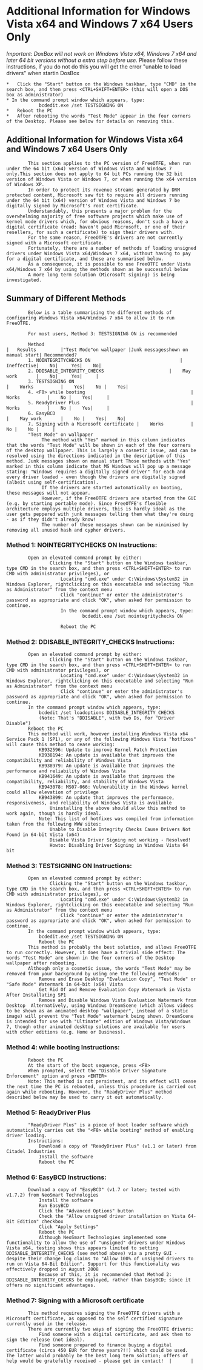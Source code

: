 # Additional Information for Windows Vista x64 and Windows 7 x64 Users Only      
				 
*Important: DoxBox will not work on Windows Vista x64, Windows 7 x64 and later 64 bit versions without a extra step before use.*
	Please follow these instructions, if you do not do this you will get the error "unable to load drivers" when startin DosBox
	
	*	Click the "Start" button on the Windows taskbar, type "CMD" in the search box, and then press <CTRL+SHIFT+ENTER> (this will open a DOS box as administrator) 
	* In the command prompt window which appears, type:  
				bcdedit.exe /set TESTSIGNING ON	
	*	Reboot the PC  
	*	After rebooting the words "Test Mode" appear in the four corners of the Desktop. Please see below for details on removing this.			
 	  
						
##		Additional Information for Windows Vista x64 and Windows 7 x64 Users Only  
			This section applies to the PC version of FreeOTFE, when run under the 64 bit (x64) version of Windows Vista and Windows 7 only.This section does not apply to 64 bit PCs running the 32 bit version of Windows Vista or Windows 7, or when running the x64 version of Windows XP. 	   
			In order to protect its revenue streams generated by DRM protected content, Microsoft saw fit to require all drivers running under the 64 bit (x64) version of Windows Vista and Windows 7 be digitally signed by Microsoft's root certificate. 
			Understandably, this presents a major problem for the overwhelming majority of free software projects which make use of kernel mode drivers which, for obvious reasons, don't such a have a digital certificate (read: haven't paid Microsoft, or one of their resellers, for such a certificate) to sign their drivers with. 
			For the same reason, FreeOTFE's drivers are not currently signed with a Microsoft certificate. 
			Fortunately, there are a number of methods of loading unsigned drivers under Windows Vista x64/Windows 7 x64, without having to pay for a digital certificate, and these are summarised below. 
			As a consequence, it is possible to use FreeOTFE under Vista x64/Windows 7 x64 by using the methods shown as be successful below 
			A more long term solution (Microsoft signing) is being investigated. 
			
## Summary of Different Methods 
			Below is a table summarising the different methods of configuring Windows Vista x64/Windows 7 x64 to allow it to run FreeOTFE. 
			
			For most users, Method 3: TESTSIGNING ON is recommended 
			 
			Method 																	|	Results			|"Test Mode"on wallpaper |Junk messagesshown on manual start| Recommended?  
			1. NOINTEGRITYCHECKS ON									|	 Ineffective|	 No|	 Yes|	 No|	  
			2. DDISABLE_INTEGRITY_CHECKS						|	 May work		|	 No|	 Yes|	  |	  
			3. TESTSIGNING ON												|	 Works			|	 Yes|	 No	|	 Yes|	  
			4. <F8> while booting										|	 Works			|	 No	|	 Yes|	  |	  
			5. ReadyDriver Plus											|	 Works			|	 No	|	 Yes|	  |	  
			6. EasyBCD															|	 May work		|	 No	|	 Yes|	 No|	  
			7. Signing with a Microsoft certificate	|	 Works			|	 No	|	 No	|	  |	    
			"Test Mode" on wallpaper 
				 The method with "Yes" marked in this column indicates that the words "Test Mode" will be shown in each of the four corners of the desktop wallpaper. This is largely a cosmetic issue, and can be resolved using the directions indicated in the description of this method. Junk messages shown on manual start Those methods with "Yes" marked in this column indicate that MS Windows will pop up a message stating: "Windows requires a digitally signed driver" for each and every driver loaded - even though the drivers are digitally signed (albeit using self-certification). 
				 If the drivers are started automatically on booting, these messages will not appear. 
				 However, if the FreeOTFE drivers are started from the GUI (e.g. by starting portable mode). Since FreeOTFE's flexible architecture employs multiple drivers, this is hardly ideal as the user gets peppered with junk messages telling them what they're doing - as if they didn't already know! 
				 The number of these messages shown can be minimised by removing all unused hash and cypher drivers. 
							 
### Method 1: NOINTEGRITYCHECKS ON Instructions:  
			Open an elevated command prompt by either:  
					Clicking the "Start" button on the Windows taskbar, type CMD in the search box, and then press <CTRL+SHIFT+ENTER> to run CMD with administrator privileges), or 
						Locating "cmd.exe" under C:\Windows\System32 in Windows Explorer, rightclicking on this executable and selecting "Run as Administrator" from the context menu  
						Click "continue" or enter the administrator's password as appropriate and click "OK", when asked for permission to continue. 
						In the command prompt window which appears, type:  
								bcdedit.exe /set nointegritychecks ON

						Reboot the PC  
								 
### Method 2: DDISABLE_INTEGRITY_CHECKS Instructions:  
			Open an elevated command prompt by either:  
					Clicking the "Start" button on the Windows taskbar, type CMD in the search box, and then press <CTRL+SHIFT+ENTER> to run CMD with administrator privileges), or 
						Locating "cmd.exe" under C:\Windows\System32 in Windows Explorer, rightclicking on this executable and selecting "Run as Administrator" from the context menu  
						Click "continue" or enter the administrator's password as appropriate and click "OK", when asked for permission to continue. 
			In the command prompt window which appears, type:  
				bcdedit /set loadoptions DDISABLE_INTEGRITY_CHECKS
				(Note: That's "DDISABLE", with two Ds, for "Driver Disable") 
			Reboot the PC  
			This method will work, however installing Windows Vista x64 Service Pack 1 (SP1), or any of the following Windows Vista "hotfixes" will cause this method to cease working:  
				KB932596: Update to improve Kernel Patch Protection 
				KB938194: An update is available that improves the compatibility and reliability of Windows Vista 
				KB938979: An update is available that improves the performance and reliability of Windows Vista 
				KB941649: An update is available that improves the compatibility, reliability, and stability of Windows Vista 
				KB943078: MS07-066: Vulnerability in the Windows kernel could allow elevation of privilege 
				KB943899: An update that improves the performance, responsiveness, and reliability of Windows Vista is available  
					Uninstalling the above should allow this method to work again, though is hardly ideal. 
				Note: This list of hotfixes was compiled from information taken from the following WWW sites:  
					Unable to Disable Integrity Checks Cause Drivers Not Found in 64-bit Vista (x64) 
					Disable Vista Driver Signing not working - Resolved! 
					Howto: Disabling Driver Signing in Windows Vista 64 bit  
														 
### Method 3: TESTSIGNING ON Instructions:  
			Open an elevated command prompt by either:  
					Clicking the "Start" button on the Windows taskbar, type CMD in the search box, and then press <CTRL+SHIFT+ENTER> to run CMD with administrator privileges), or 
						Locating "cmd.exe" under C:\Windows\System32 in Windows Explorer, rightclicking on this executable and selecting "Run as Administrator" from the context menu  
						Click "continue" or enter the administrator's password as appropriate and click "OK", when asked for permission to continue. 
			In the command prompt window which appears, type:  
				bcdedit.exe /set TESTSIGNING ON	
				Reboot the PC  
			This method is probably the best solution, and allows FreeOTFE to run correctly. However, it does have a trivial side effect: The words "Test Mode" are shown in the four corners of the Desktop wallpaper after rebooting. 
			Although only a cosmetic issue, the words "Test Mode" may be removed from your background by using one the following methods:  
				Remove and Erase Desktop "Evaluation Copy", "Test Mode" or "Safe Mode" Watermark in 64-bit (x64) Vista 
				Get Rid Of and Remove Evaluation Copy Watermark in Vista After Installating SP1 
				Remove and Disable Windows Vista Evaluation Watermark from Desktop  Alternatively, using Windows DreamScene (which allows videos to be shown as an animated desktop "wallpaper", instead of a static image) will prevent the "Test Mode" watermark being shown. DreamScene is intended for use with "Ultimate" edition of Windows Vista/Windows 7, though other animated desktop solutions are available for users with other editions (e.g. Home or Business). 																	 
### Method 4: <F8> while booting Instructions:  
			Reboot the PC 
			At the start of the boot sequence, press <F8> 
			When prompted, select the "Disable Driver Signature Enforcement" option and press <ENTER>  
			Note: This method is not persistent, and its effect will cease the next time the PC is rebooted, unless this procedure is carried out again while rebooting. However, the "ReadyDriver Plus" method described below may be used to carry it out automatically. 
					 
### Method 5: ReadyDriver Plus 
			"ReadyDriver Plus" is a piece of boot loader software which automatically carries out the "<F8> while booting" method of enabling driver loading. 
			Instructions:  
				Download a copy of "ReadyDriver Plus" (v1.1 or later) from Citadel Industries 
				Install the software 
				Reboot the PC  
					 
### Method 6: EasyBCD Instructions:  
			Download a copy of "EasyBCD" (v1.7 or later; tested with v1.7.2) from NeoSmart Technologies 
				Install the software 
				Run EasyBCD 
				Click the "Advanced Options" button 
				Check the "Allow unsigned driver installation on Vista 64-Bit Edition" checkbox 
				Click "Apply Settings" 
				Reboot the PC  
				Although NeoSmart Technologies implemented some functionality to allow the use of "unsigned" drivers under Windows Vista x64, testing shows this appears limited to setting DDISABLE_INTEGRITY_CHECKS (see method above) via a pretty GUI - despite their change log claims to "Allow 100% of unsigned drivers to run on Vista 64-Bit Edition". Support for this functionality was effectively dropped in August 2008 
				Because of this, it is recommended that Method 2: DDISABLE_INTEGRITY_CHECKS be employed, rather than EasyBCD; since it offers no significant advantages. 
									 
### Method 7: Signing with a Microsoft certificate 
			This method requires signing the FreeOTFE drivers with a Microsoft certificate, as opposed to the self certified signature currently used in the release. 
			There are currently two ways of signing the FreeOTFE drivers:  
				Find someone with a digital certificate, and ask them to sign the release (not ideal). 
				Find someone prepared to finance buying a digital certificate (circa 450 EUR for three years?!!) which could be used.  The latter would probably be the best long term solution; offers of help would be gratefully received - please get in contact!  |	   |
				
				
